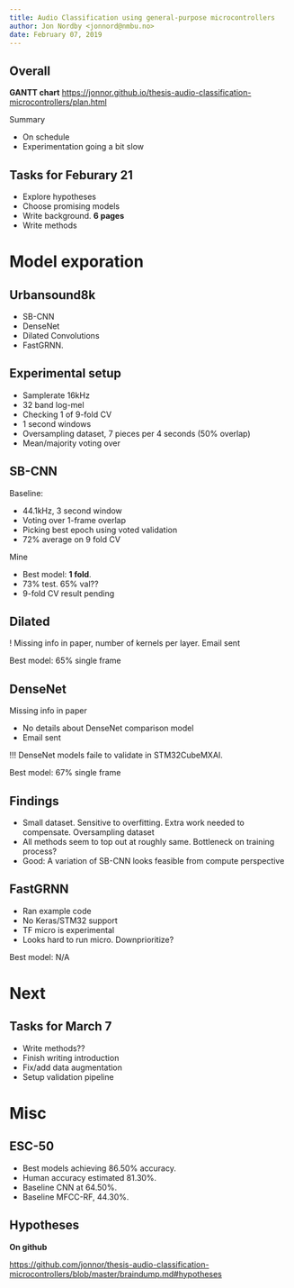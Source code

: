 ```yaml
---
title: Audio Classification using general-purpose microcontrollers
author: Jon Nordby <jonnord@nmbu.no>
date: February 07, 2019
---
```


## Overall

**GANTT chart**
https://jonnor.github.io/thesis-audio-classification-microcontrollers/plan.html

Summary

- On schedule
- Experimentation going a bit slow


## Tasks for Feburary 21

- Explore hypotheses
- Choose promising models
- Write background. **6 pages**
- Write methods

# Model exporation


## Urbansound8k

- SB-CNN 
- DenseNet
- Dilated Convolutions
- FastGRNN.

## Experimental setup

* Samplerate 16kHz
* 32 band log-mel
* Checking 1 of 9-fold CV
* 1 second windows
* Oversampling dataset, 7 pieces per 4 seconds (50% overlap)
* Mean/majority voting over

## SB-CNN

Baseline:

- 44.1kHz, 3 second window
- Voting over 1-frame overlap
- Picking best epoch using voted validation
- 72% average on 9 fold CV

Mine

- Best model: **1 fold**.
- 73% test. 65% val??
- 9-fold CV result pending

## Dilated

! Missing info in paper, number of kernels per layer. Email sent

Best model: 65% single frame

## DenseNet

Missing info in paper

- No details about DenseNet comparison model
- Email sent

!!! DenseNet models faile to validate in STM32CubeMXAI.

Best model: 67% single frame 

## Findings

- Small dataset. Sensitive to overfitting. Extra work needed to compensate. Oversampling dataset
- All methods seem to top out at roughly same. Bottleneck on training process?
- Good: A variation of SB-CNN looks feasible from compute perspective

## FastGRNN

- Ran example code
- No Keras/STM32 support
- TF micro is experimental
- Looks hard to run micro. Downprioritize?

Best model: N/A


# Next

## Tasks for March 7

- Write methods??
- Finish writing introduction
- Fix/add data augmentation
- Setup validation pipeline

# Misc

## ESC-50

* Best models achieving 86.50% accuracy.
* Human accuracy estimated 81.30%.
* Baseline CNN at 64.50%. 
* Baseline MFCC-RF, 44.30%.

## Hypotheses

**On github**

https://github.com/jonnor/thesis-audio-classification-microcontrollers/blob/master/braindump.md#hypotheses

